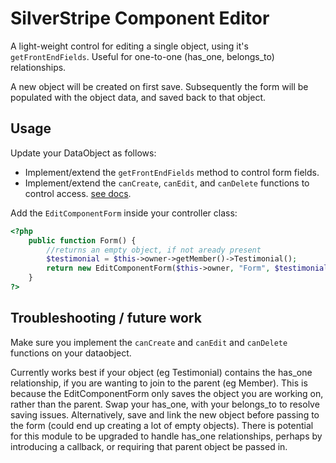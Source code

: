# SilverStripe Component Editor

A light-weight control for editing a single object, using it's `getFrontEndFields`. Useful for one-to-one (has_one, belongs_to) relationships.

A new object will be created on first save.
Subsequently the form will be populated with the object data, and saved back to that object.

## Usage

Update your DataObject as follows:

 * Implement/extend the `getFrontEndFields` method to control form fields.
 * Implement/extend the `canCreate`, `canEdit`, and `canDelete` functions to control access. [see docs](http://doc.silverstripe.org/framework/en/reference/modeladmin#permissions).

Add the `EditComponentForm` inside your controller class:
```php
<?php
    public function Form() {
        //returns an empty object, if not aready present
        $testimonial = $this->owner->getMember()->Testimonial();
        return new EditComponentForm($this->owner, "Form", $testimonial);
    }
?>
```


## Troubleshooting / future work

Make sure you implement the `canCreate` and `canEdit` and `canDelete` functions on your dataobject.

Currently works best if your object (eg Testimonial) contains the has_one relationship, if you are wanting to join to the parent (eg Member). This is because the EditComponentForm only saves the object you are working on, rather than the parent.
Swap your has_one, with your belongs_to to resolve saving issues.
Alternatively, save and link the new object before passing to the form (could end up creating a lot of empty objects).
There is potential for this module to be upgraded to handle has_one relationships, perhaps by introducing a callback, or requiring that parent object be passed in.